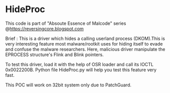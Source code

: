 # HideProc
This code is part of "Absoute Essence of Malcode" series @https://reversingcore.blogspot.com

Brief : 
This is a  driver which hides a calling userland process (DKOM).This is very interesting feature most malware/rootkit uses for hiding itself to evade and confuse the malware researchers. Here, malicious driver manipulate the EPROCESS structure's Flink and Blink pointers.


To test this driver, load it with the help of OSR loader and call its IOCTL 0x0022200B. Python file HideProc.py will help you test this feature very fast.

This POC will work on 32bit system only due to PatchGuard.

